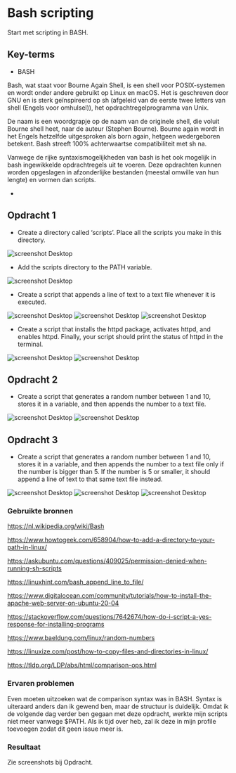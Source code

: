 # Bash scripting

Start met scripting in BASH.

## Key-terms

- BASH

Bash, wat staat voor Bourne Again Shell, is een shell voor POSIX-systemen en wordt onder andere gebruikt op Linux en macOS. Het is geschreven door GNU en is sterk geïnspireerd op sh (afgeleid van de eerste twee letters van shell (Engels voor omhulsel)), het opdrachtregelprogramma van Unix.

De naam is een woordgrapje op de naam van de originele shell, die voluit Bourne shell heet, naar de auteur (Stephen Bourne). Bourne again wordt in het Engels hetzelfde uitgesproken als born again, hetgeen wedergeboren betekent. Bash streeft 100% achterwaartse compatibiliteit met sh na.

Vanwege de rijke syntaxismogelijkheden van bash is het ook mogelijk in bash ingewikkelde opdrachtregels uit te voeren. Deze opdrachten kunnen worden opgeslagen in afzonderlijke bestanden (meestal omwille van hun lengte) en vormen dan scripts.

- 



## Opdracht 1

- Create a directory called ‘scripts’. Place all the scripts you make in this directory.

![screenshot Desktop](../00_includes/LNX/LNX010_1.png)

- Add the scripts directory to the PATH variable.

![screenshot Desktop](../00_includes/LNX/LNX010_2.png)

- Create a script that appends a line of text to a text file whenever it is executed.

![screenshot Desktop](../00_includes/LNX/LNX010_4.png)
![screenshot Desktop](../00_includes/LNX/LNX010_3.png)
![screenshot Desktop](../00_includes/LNX/LNX010_5.png)

- Create a script that installs the httpd package, activates httpd, and enables httpd. Finally, your script should print the status of httpd in the terminal.

![screenshot Desktop](../00_includes/LNX/LNX010_6.png)
![screenshot Desktop](../00_includes/LNX/LNX010_7.png)

## Opdracht 2

- Create a script that generates a random number between 1 and 10, stores it in a variable, and then appends the number to a text file.

![screenshot Desktop](../00_includes/LNX/LNX010_8.png)
![screenshot Desktop](../00_includes/LNX/LNX010_9.png)

## Opdracht 3

- Create a script that generates a random number between 1 and 10, stores it in a variable, and then appends the number to a text file only if the number is bigger than 5. If the number is 5 or smaller, it should append a line of text to that same text file instead.

![screenshot Desktop](../00_includes/LNX/LNX010_10.png)
![screenshot Desktop](../00_includes/LNX/LNX010_11.png)
![screenshot Desktop](../00_includes/LNX/LNX010_12.png)

### Gebruikte bronnen

<https://nl.wikipedia.org/wiki/Bash>

<https://www.howtogeek.com/658904/how-to-add-a-directory-to-your-path-in-linux/>

<https://askubuntu.com/questions/409025/permission-denied-when-running-sh-scripts>

<https://linuxhint.com/bash_append_line_to_file/>

<https://www.digitalocean.com/community/tutorials/how-to-install-the-apache-web-server-on-ubuntu-20-04>

<https://stackoverflow.com/questions/7642674/how-do-i-script-a-yes-response-for-installing-programs>

<https://www.baeldung.com/linux/random-numbers>

<https://linuxize.com/post/how-to-copy-files-and-directories-in-linux/>

<https://tldp.org/LDP/abs/html/comparison-ops.html>

### Ervaren problemen

Even moeten uitzoeken wat de comparison syntax was in BASH. Syntax is uiteraard anders dan ik gewend ben, maar de structuur is duidelijk. Omdat ik de volgende dag verder ben gegaan met deze opdracht, werkte mijn scripts niet meer vanwege $PATH. Als ik tijd over heb, zal ik deze in mijn profile toevoegen zodat dit geen issue meer is.

### Resultaat

Zie screenshots bij Opdracht.
